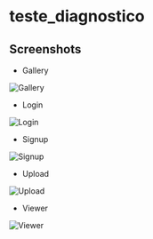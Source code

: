 # teste_diagnostico

## Screenshots

* Gallery

![Gallery](https://raw.githubusercontent.com/carlostojal/teste_diagnostico/master/assets/screenshots/gallery.png)


* Login

![Login](https://raw.githubusercontent.com/carlostojal/teste_diagnostico/master/assets/screenshots/login.png)

* Signup

![Signup](https://raw.githubusercontent.com/carlostojal/teste_diagnostico/master/assets/screenshots/signup.png)

* Upload

![Upload](https://raw.githubusercontent.com/carlostojal/teste_diagnostico/master/assets/screenshots/upload.png)

* Viewer

![Viewer](https://raw.githubusercontent.com/carlostojal/teste_diagnostico/master/assets/screenshots/viewer.png)
